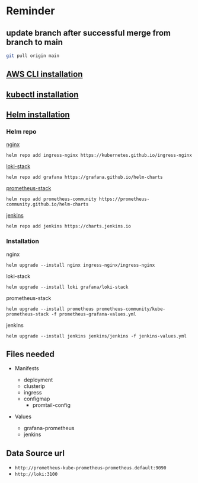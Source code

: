 # Reminder

## update branch after successful merge from branch to main

```bash
git pull origin main
```

## [AWS CLI installation](https://docs.aws.amazon.com/cli/latest/userguide/getting-started-install.htm)

## [kubectl installation](https://kubernetes.io/docs/tasks/tools/install-kubectl-windows/)

## [Helm installation](https://helm.sh/docs/intro/install/)

### Helm repo

[nginx](https://github.com/kubernetes/ingress-nginx/tree/main/charts/ingress-nginx)

```cli
helm repo add ingress-nginx https://kubernetes.github.io/ingress-nginx
```

[loki-stack](https://github.com/grafana/helm-charts/tree/main/charts/loki-stack)

```cli
helm repo add grafana https://grafana.github.io/helm-charts
```

[prometheus-stack](https://github.com/prometheus-community/helm-charts/blob/main/charts/kube-prometheus-stack/values.yaml)

```cli
helm repo add prometheus-community https://prometheus-community.github.io/helm-charts
```

[jenkins](https://github.com/jenkinsci/helm-charts/tree/main/charts/jenkins)

```cli
helm repo add jenkins https://charts.jenkins.io
```

### Installation

nginx

```cli
helm upgrade --install nginx ingress-nginx/ingress-nginx
```

loki-stack

```cli
helm upgrade --install loki grafana/loki-stack
```

prometheus-stack

```cli
helm upgrade --install prometheus prometheus-community/kube-prometheus-stack -f prometheus-grafana-values.yml
```

jenkins

```cli
helm upgrade --install jenkins jenkins/jenkins -f jenkins-values.yml
```

## Files needed

- Manifests

  - deployment
  - clusterip
  - ingress
  - configmap
    - promtail-config

- Values
  - grafana-prometheus
  - jenkins

## Data Source url

- `http://prometheus-kube-prometheus-prometheus.default:9090`
- `http://loki:3100`
